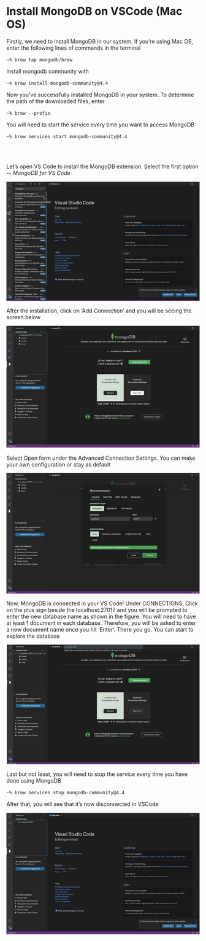 # Install MongoDB on VSCode (Mac OS)

Firstly, we need to install MongoDB in our system. If you’re using Mac OS, enter the following lines of commands in the terminal
```
~% brew tap mongodb/brew
```

Install mongodb community with

```
~% brew install mongodb-community@4.4
```

Now you’ve successfully installed MongoDB in your system. To determine the path of the downloaded files, enter

```
~% brew --prefix
```

You will need to start the service every time you want to access MongoDB
```
~% brew services start mongodb-community@4.4
```

<br/><br/>

Let’s open VS Code to install the MongoDB extension. Select the first option -- *MongoDB for VS Code* <br/>

<img src="img/mongo_vscode.PNG" >

<br/>

After the installation, click on ‘Add Connection’ and you will be seeing the screen below <br/>

<img src="img/interface.PNG" >

<br/>

Select Open form under the Advanced Connection Settings. You can make your own configuration or stay as default <br/>

<img src="img/config.PNG" >

<br/>

Now, MongoDB is connected in your VS Code! Under CONNECTIONS, Click on the plus sign beside the localhost:27017 and you will be prompted to enter the new database name as shown in the figure. You will need to have at least 1 document in each database. Therefore, you will be asked to enter a new document name once you hit ‘Enter’. There you go. You can start to explore the database <br/>

<img src="img/database.PNG" >

<br/>

Last but not least, you will need to stop the service every time you have done using MongoDB 

```
~% brew services stop mongodb-community@4.4
```

After that, you will see that it’s now disconnected in VSCode <br/>

<img src="img/disconnect.PNG" >


